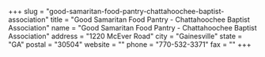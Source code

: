 +++
slug = "good-samaritan-food-pantry-chattahoochee-baptist-association"
title = "Good Samaritan Food Pantry - Chattahoochee Baptist Association"
name = "Good Samaritan Food Pantry - Chattahoochee Baptist Association"
address = "1220 McEver Road"
city = "Gainesville"
state = "GA"
postal = "30504"
website = ""
phone = "770-532-3371"
fax = ""
+++
